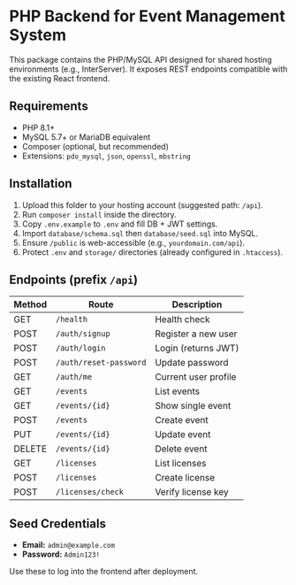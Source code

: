 # PHP Backend for Event Management System

This package contains the PHP/MySQL API designed for shared hosting environments (e.g., InterServer). It exposes REST endpoints compatible with the existing React frontend.

## Requirements

- PHP 8.1+
- MySQL 5.7+ or MariaDB equivalent
- Composer (optional, but recommended)
- Extensions: `pdo_mysql`, `json`, `openssl`, `mbstring`

## Installation

1. Upload this folder to your hosting account (suggested path: `/api`).
2. Run `composer install` inside the directory.
3. Copy `.env.example` to `.env` and fill DB + JWT settings.
4. Import `database/schema.sql` then `database/seed.sql` into MySQL.
5. Ensure `/public` is web-accessible (e.g., `yourdomain.com/api`).
6. Protect `.env` and `storage/` directories (already configured in `.htaccess`).

## Endpoints (prefix `/api`)

| Method | Route | Description |
| --- | --- | --- |
| GET | `/health` | Health check |
| POST | `/auth/signup` | Register a new user |
| POST | `/auth/login` | Login (returns JWT) |
| POST | `/auth/reset-password` | Update password |
| GET | `/auth/me` | Current user profile |
| GET | `/events` | List events |
| GET | `/events/{id}` | Show single event |
| POST | `/events` | Create event |
| PUT | `/events/{id}` | Update event |
| DELETE | `/events/{id}` | Delete event |
| GET | `/licenses` | List licenses |
| POST | `/licenses` | Create license |
| POST | `/licenses/check` | Verify license key |

## Seed Credentials

- **Email:** `admin@example.com`
- **Password:** `Admin123!`

Use these to log into the frontend after deployment.
